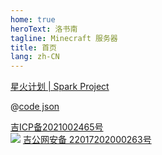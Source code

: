 ```yaml
---
home: true
heroText: 洛书南
tagline: Minecraft 服务器
title: 首页
lang: zh-CN
---
```


<div class="px-8 py-6 text-lg text-center text-pink-600 bg-pink-400 border border-pink-400 border-solid rounded-lg bg-opacity-30 dark:text-pink-200 dark:border-pink-400">
<a class="text-pink-600 dark:text-pink-200" href="https://spark.yaasasi.cn/">星火计划 | Spark Project</a>
</div>

@[code json](../package.json)

<div class="footer flex-col md:flex-row space-y-2 md:space-y-0 md:space-x-4">
  <a href="https://beian.miit.gov.cn/" rel="nofollow noopener" target="_blank">吉ICP备2021002465号</a>
  <div class="flex flex-row flex-nowrap justify-center space-x-1">
    <img class="w-4 h-4 flex-grow-0 my-auto" src="/images/record.png"/>
    <a href="http://www.beian.gov.cn/portal/registerSystemInfo?recordcode=22017202000263" rel="nofollow noopener" target="_blank">
      吉公网安备 22017202000263号
    </a>
  </div>
</div>
